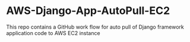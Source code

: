 # AWS-Django-App-AutoPull-EC2
This repo contains a GitHub work flow for auto pull of Django framework application code to AWS EC2 instance
